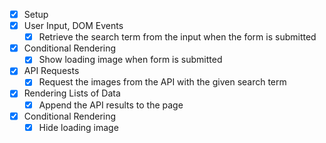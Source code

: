 * [x] Setup
* [x] User Input, DOM Events
  * [x] Retrieve the search term from the input when the form is submitted
* [x] Conditional Rendering
  * [x] Show loading image when form is submitted
* [x] API Requests
  * [x] Request the images from the API with the given search term
* [x] Rendering Lists of Data
  * [x] Append the API results to the page
* [x] Conditional Rendering
  * [x] Hide loading image